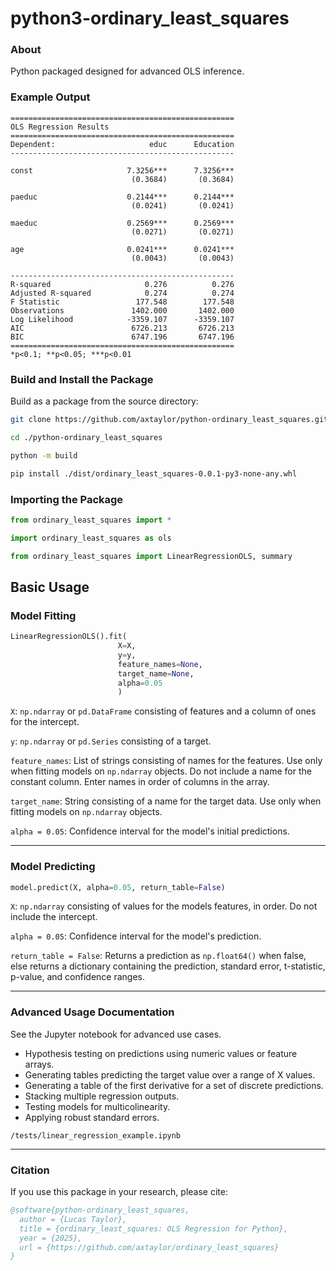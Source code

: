 # python3-ordinary_least_squares

### About

Python packaged designed for advanced OLS inference.


### Example Output


```
==================================================
OLS Regression Results
==================================================
Dependent:                     educ      Education
--------------------------------------------------
 
const                     7.3256***      7.3256***
                           (0.3684)       (0.3684)
 
paeduc                    0.2144***      0.2144***
                           (0.0241)       (0.0241)
 
maeduc                    0.2569***      0.2569***
                           (0.0271)       (0.0271)
 
age                       0.0241***      0.0241***
                           (0.0043)       (0.0043)

--------------------------------------------------
R-squared                     0.276          0.276
Adjusted R-squared            0.274          0.274
F Statistic                 177.548        177.548
Observations               1402.000       1402.000
Log Likelihood            -3359.107      -3359.107
AIC                        6726.213       6726.213
BIC                        6747.196       6747.196
==================================================
*p<0.1; **p<0.05; ***p<0.01
```

### Build and Install the Package

Build as a package from the source directory:

```bash
git clone https://github.com/axtaylor/python-ordinary_least_squares.git

cd ./python-ordinary_least_squares

python -m build

pip install ./dist/ordinary_least_squares-0.0.1-py3-none-any.whl
```

### Importing the Package

```python
from ordinary_least_squares import *
```

```python
import ordinary_least_squares as ols
```

```python
from ordinary_least_squares import LinearRegressionOLS, summary
```




## Basic Usage


### Model Fitting

```python
LinearRegressionOLS().fit(
                        X=X,
                        y=y,
                        feature_names=None,
                        target_name=None,
                        alpha=0.05
                        )
```

`X`: `np.ndarray` or `pd.DataFrame` consisting of features and a column of ones for the intercept.

`y`: `np.ndarray` or `pd.Series` consisting of a target.

`feature_names`: List of strings consisting of names for the features. Use only when fitting models on `np.ndarray` objects. Do not include a name for the constant column. Enter names in order of columns in the array.

`target_name`: String consisting of a name for the target data. Use only when fitting models on `np.ndarray` objects. 

`alpha = 0.05`: Confidence interval for the model's initial predictions.






---
### Model Predicting

```python
model.predict(X, alpha=0.05, return_table=False)
```

`X`: `np.ndarray` consisting of values for the models features,
in order. Do not include the intercept.

`alpha = 0.05`: Confidence interval for the model's prediction.

`return_table = False`: Returns a prediction as `np.float64()` when false, else returns a dictionary containing the prediction, standard error, t-statistic, p-value, and confidence ranges.





---
### Advanced Usage Documentation

See the Jupyter notebook for advanced use cases.

- Hypothesis testing on predictions using numeric values or feature arrays.
- Generating tables predicting the target value over a range of X values.
- Generating a table of the first derivative for a set of discrete predictions.
- Stacking multiple regression outputs.
- Testing models for multicolinearity.
- Applying robust standard errors.

```
/tests/linear_regression_example.ipynb
```







---
### Citation

If you use this package in your research, please cite:
```bibtex
@software{python-ordinary_least_squares,
  author = {Lucas Taylor},
  title = {ordinary_least_squares: OLS Regression for Python},
  year = {2025},
  url = {https://github.com/axtaylor/ordinary_least_squares}
}
```

